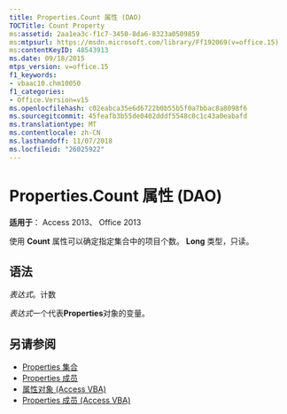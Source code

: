 ```yaml
---
title: Properties.Count 属性 (DAO)
TOCTitle: Count Property
ms:assetid: 2aa1ea3c-f1c7-3450-8da6-8323a0509859
ms:mtpsurl: https://msdn.microsoft.com/library/Ff192069(v=office.15)
ms:contentKeyID: 48543913
ms.date: 09/18/2015
mtps_version: v=office.15
f1_keywords:
- vbaac10.chm10050
f1_categories:
- Office.Version=v15
ms.openlocfilehash: c02eabca35e6d6722b0b55b5f0a7bbac8a8098f6
ms.sourcegitcommit: 45feafb3b55de0402dddf5548c0c1c43a0eabafd
ms.translationtype: MT
ms.contentlocale: zh-CN
ms.lasthandoff: 11/07/2018
ms.locfileid: "26025922"
---
```

# <a name="propertiescount-property-dao"></a>Properties.Count 属性 (DAO)


**适用于**： Access 2013、 Office 2013

使用 **Count** 属性可以确定指定集合中的项目个数。 **Long** 类型，只读。

## <a name="syntax"></a>语法

*表达式*。计数

*表达式*一个代表**Properties**对象的变量。

## <a name="see-also"></a>另请参阅

- [Properties 集合](properties-collection-dao.md)
- [Properties 成员](properties-members-dao.md)
- [属性对象 (Access VBA)](https://docs.microsoft.com/office/vba/api/Access.Properties)
- [Properties 成员 (Access VBA)](https://docs.microsoft.com/previous-versions/office/ff836991(v=office.15))

